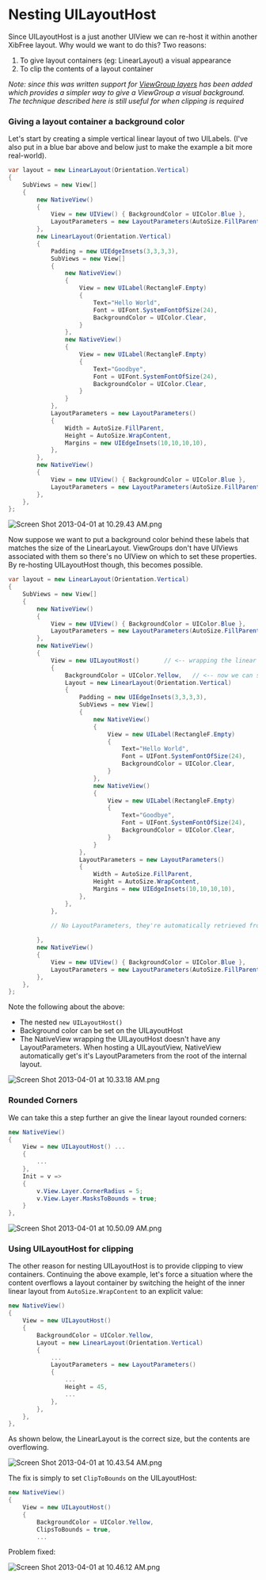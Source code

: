 # Nesting UILayoutHost

Since UILayoutHost is a just another UIView we can re-host it within another XibFree layout.  Why would we want to do this?  Two reasons:

1. To give layout containers (eg: LinearLayout) a visual appearance
2. To clip the contents of a layout container

*Note: since this was written support for [ViewGroup layers](viewgroup_layers.md) has been added which provides a simpler way to give a ViewGroup a visual background.  The technique described here is still useful for when clipping is required*

### Giving a layout container a background color

Let's start by creating a simple vertical linear layout of two UILabels.  (I've also put in a blue bar above and below just to make the example a bit more real-world).

```C#
var layout = new LinearLayout(Orientation.Vertical)
{
	SubViews = new View[] 
	{
		new NativeView()
		{
			View = new UIView()	{ BackgroundColor = UIColor.Blue },
			LayoutParameters = new LayoutParameters(AutoSize.FillParent, 50),
		},
		new LinearLayout(Orientation.Vertical)
		{
			Padding = new UIEdgeInsets(3,3,3,3),
			SubViews = new View[]
			{
				new NativeView()
				{
					View = new UILabel(RectangleF.Empty)
					{
						Text="Hello World",
						Font = UIFont.SystemFontOfSize(24),
						BackgroundColor = UIColor.Clear,
					}
				},
				new NativeView()
				{
					View = new UILabel(RectangleF.Empty)
					{
						Text="Goodbye",
						Font = UIFont.SystemFontOfSize(24),
						BackgroundColor = UIColor.Clear,
					}
				}
			},
			LayoutParameters = new LayoutParameters()
			{
				Width = AutoSize.FillParent,
				Height = AutoSize.WrapContent,
				Margins = new UIEdgeInsets(10,10,10,10),
			},
		},
		new NativeView()
		{
			View = new UIView()	{ BackgroundColor = UIColor.Blue },
			LayoutParameters = new LayoutParameters(AutoSize.FillParent, 50),
		},
	},
};
```

![Screen Shot 2013-04-01 at 10.29.43 AM.png](Screen%20Shot%202013-04-01%20at%2010.29.43%20AM.png)

Now suppose we want to put a background color behind these labels that matches the size of the LinearLayout.  ViewGroups don't have UIViews associated with them so there's no UIView on which to set these properties.  By re-hosting UILayoutHost though, this becomes possible.

```C#
var layout = new LinearLayout(Orientation.Vertical)
{
	SubViews = new View[] 
	{
		new NativeView()
		{
			View = new UIView()	{ BackgroundColor = UIColor.Blue },
			LayoutParameters = new LayoutParameters(AutoSize.FillParent, 50),
		},
		new NativeView()
		{
			View = new UILayoutHost()		// <-- wrapping the linear layout in a UILayoutHost
			{
				BackgroundColor = UIColor.Yellow,	// <-- now we can set it's background color
				Layout = new LinearLayout(Orientation.Vertical)
				{
					Padding = new UIEdgeInsets(3,3,3,3),
					SubViews = new View[]
					{
						new NativeView()
						{
							View = new UILabel(RectangleF.Empty)
							{
								Text="Hello World",
								Font = UIFont.SystemFontOfSize(24),
								BackgroundColor = UIColor.Clear,
							}
						},
						new NativeView()
						{
							View = new UILabel(RectangleF.Empty)
							{
								Text="Goodbye",
								Font = UIFont.SystemFontOfSize(24),
								BackgroundColor = UIColor.Clear,
							}
						}
					},
					LayoutParameters = new LayoutParameters()
					{
						Width = AutoSize.FillParent,
						Height = AutoSize.WrapContent,
						Margins = new UIEdgeInsets(10,10,10,10),
					},
				},
			},

			// No LayoutParameters, they're automatically retrieved from the inner host.
			
		},
		new NativeView()
		{
			View = new UIView()	{ BackgroundColor = UIColor.Blue },
			LayoutParameters = new LayoutParameters(AutoSize.FillParent, 50),
		},
	},
};
```

Note the following about the above:

* The nested `new UILayoutHost()`
* Background color can be set on the UILayoutHost
* The NativeView wrapping the UILayoutHost doesn't have any LayoutParameters.  When hosting a UILayoutView, NativeView automatically get's it's LayoutParameters from the root of the internal layout.


![Screen Shot 2013-04-01 at 10.33.18 AM.png](Screen%20Shot%202013-04-01%20at%2010.33.18%20AM.png)

### Rounded Corners

We can take this a step further an give the linear layout rounded corners:

```C#
new NativeView()
{
	View = new UILayoutHost() ...
	{
		...
	},
	Init = v =>
	{
		v.View.Layer.CornerRadius = 5;
		v.View.Layer.MasksToBounds = true;
	}
},
```


![Screen Shot 2013-04-01 at 10.50.09 AM.png](Screen%20Shot%202013-04-01%20at%2010.50.09%20AM.png)

### Using UILayoutHost for clipping

The other reason for nesting UILayoutHost is to provide clipping to view containers.  Continuing the above example, let's force a situation where the content overflows a layout container by switching the height of the inner linear layout from `AutoSize.WrapContent` to an explicit value:

```C#
new NativeView()
{
	View = new UILayoutHost()
	{
		BackgroundColor = UIColor.Yellow,
		Layout = new LinearLayout(Orientation.Vertical)
		{
			...
			LayoutParameters = new LayoutParameters()
			{
				...
				Height = 45,
				...
			},
		},
	},
},
```

As shown below, the LinearLayout is the correct size, but the contents are overflowing.

![Screen Shot 2013-04-01 at 10.43.54 AM.png](Screen%20Shot%202013-04-01%20at%2010.43.54%20AM.png)

The fix is simply to set `ClipToBounds` on the UILayoutHost:

```C#
new NativeView()
{
	View = new UILayoutHost()
	{
		BackgroundColor = UIColor.Yellow,
		ClipsToBounds = true,
		...
```

Problem fixed:

![Screen Shot 2013-04-01 at 10.46.12 AM.png](Screen%20Shot%202013-04-01%20at%2010.46.12%20AM.png)



